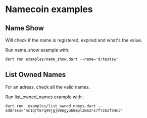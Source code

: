 # Namecoin examples

## Name Show

Will check if the name is registered, expired and what's the value.

Run name_show example with:
```
dart run examples/name_show.dart --name='d/testsw'
```

## List Owned Names

For an adress, check all the valid names.

Run list_owned_names example with:
```
dart run  examples/list_owned_names.dart --address='nc1qrt8rq49jgj08egyu68mpl2me2rs7f7z62f54u5'
```
